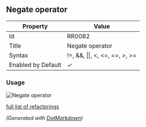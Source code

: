 ## Negate operator

| Property           | Value                             |
| ------------------ | --------------------------------- |
| Id                 | RR0082                            |
| Title              | Negate operator                   |
| Syntax             | \!=, &&, \|\|, \<, \<=, ==, >, >= |
| Enabled by Default | &#x2713;                          |

### Usage

![Negate operator](../../images/refactorings/NegateOperator.png)

[full list of refactorings](Refactorings.md)

*\(Generated with [DotMarkdown](http://github.com/JosefPihrt/DotMarkdown)\)*